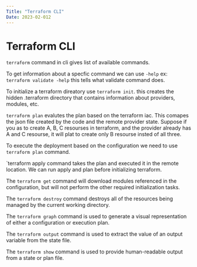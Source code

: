 ```yaml
---
Title: "Terraform CLI"
Date: 2023-02-012
---
```


<h1>Terraform CLI </h1>

`terraform` command in cli gives list of available commands.

To get information about a specfic command we can use `-help` ex: `terraform validate -help` this tells what validate command does.

To initialize a terraform direatory use `terraform init`. this creates the hidden .terraform directory that contains information about providers, modules, etc.

`terraform plan` evalutes the plan based on the terraform iac. This comapes the json file created by the code and the remote provider state. Suppose if you as to create A, B, C resourses in
terraform, and the provider already has A and C resourse, it will plat to create only B resourse insted of all three.

To execute the deployment based on the configuration we need to use `terraform plan` command. 

`terraform apply command takes the plan and executed it in the remote location. We can run apply and plan before initializing terraform.

The `terraform get` command will download modules referenced in the configuration, but will not perform the other required initialization tasks.

The `terraform destroy` command destroys all of the resources being managed by the current working directory.

The `terraform graph` command is used to generate a visual representation of either a configuration or execution plan.

The `terraform output` command is used to extract the value of an output variable from the state file.

The `terraform show` command is used to provide human-readable output from a state or plan file.
